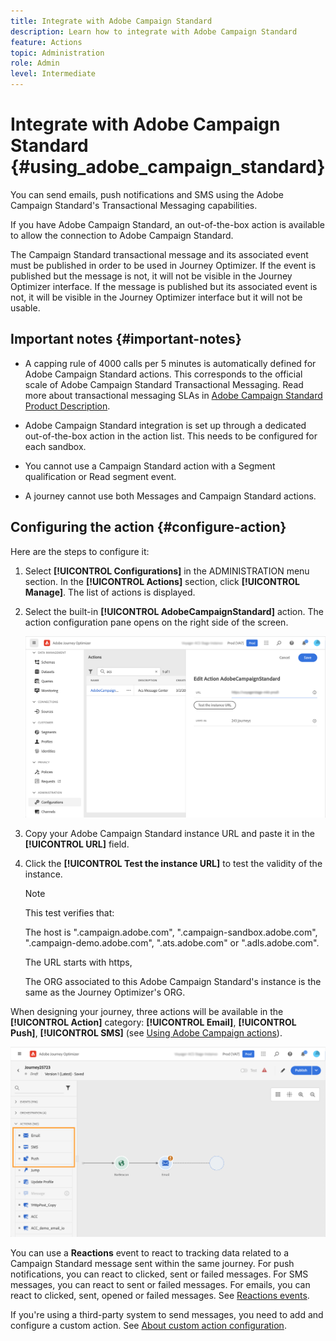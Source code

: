```yaml
---
title: Integrate with Adobe Campaign Standard
description: Learn how to integrate with Adobe Campaign Standard
feature: Actions
topic: Administration
role: Admin
level: Intermediate
---
```

# Integrate with Adobe Campaign Standard {#using_adobe_campaign_standard}

You can send emails, push notifications and SMS using the Adobe Campaign Standard's Transactional Messaging capabilities.

If you have Adobe Campaign Standard, an out-of-the-box action is available to allow the connection to Adobe Campaign Standard. 

The Campaign Standard transactional message and its associated event must be published in order to be used in Journey Optimizer. If the event is published but the message is not, it will not be visible in the Journey Optimizer interface. If the message is published but its associated event is not, it will be visible in the Journey Optimizer interface but it will not be usable.

## Important notes {#important-notes}

* A capping rule of 4000 calls per 5 minutes is automatically defined for Adobe Campaign Standard actions. This corresponds to the official scale of Adobe Campaign Standard Transactional Messaging. Read more about transactional messaging SLAs in [Adobe Campaign Standard Product Description](https://helpx.adobe.com/legal/product-descriptions/campaign-standard.html).

* Adobe Campaign Standard integration is set up through a dedicated out-of-the-box action in the action list. This needs to be configured for each sandbox.

* You cannot use a Campaign Standard action with a Segment qualification or Read segment event.

* A journey cannot use both Messages and Campaign Standard actions.

## Configuring the action {#configure-action}

Here are the steps to configure it:

1. Select **[!UICONTROL Configurations]** in the ADMINISTRATION menu section. In the  **[!UICONTROL Actions]** section, click **[!UICONTROL Manage]**. The list of actions is displayed.

1. Select the built-in **[!UICONTROL AdobeCampaignStandard]** action. The action configuration pane opens on the right side of the screen.

    ![](assets/actioncampaign.png)

1. Copy your Adobe Campaign Standard instance URL and paste it in the **[!UICONTROL URL]** field.

1. Click the **[!UICONTROL Test the instance URL]** to test the validity of the instance.

    >[!NOTE]
    >
    >This test verifies that:
    >
    >The host is ".campaign.adobe.com", ".campaign-sandbox.adobe.com", ".campaign-demo.adobe.com", ".ats.adobe.com" or ".adls.adobe.com".
    >
    >The URL starts with https,
    >
    >The ORG associated to this Adobe Campaign Standard's instance is the same as the Journey Optimizer's ORG.

When designing your journey, three actions will be available in the **[!UICONTROL Action]** category: **[!UICONTROL Email]**, **[!UICONTROL Push]**, **[!UICONTROL SMS]** (see [Using Adobe Campaign actions](../building-journeys/using-adobe-campaign-standard.md)). 

![](assets/journey58.png)

You can use a **Reactions** event to react to tracking data related to a Campaign Standard message sent within the same journey. For push notifications, you can react to clicked, sent or failed messages. For SMS messages, you can react to sent or failed messages. For emails, you can react to clicked, sent, opened or failed messages. See [Reactions events](../building-journeys/reaction-events.md).

If you're using a third-party system to send messages, you need to add and configure a custom action. See [About custom action configuration](../action/about-custom-action-configuration.md).
